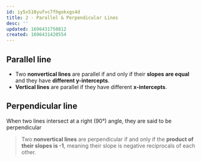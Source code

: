 ```yaml
---
id: iy5x510yufvc7fhgokxgs4d
title: 2 - Parallel & Perpendicular Lines
desc: ''
updated: 1696431750812
created: 1696431420554
---
```


## Parallel line
* Two **nonvertical lines** are parallel if and only if their **slopes are equal** and they have **different y-intercepts**.   
* **Vertical lines** are parallel if they have different **x-intercepts**.

## Perpendicular line
When two lines intersect at a right (90°) angle,
they are said to be perpendicular
>Two **nonvertical lines** are perpendicular if and only if the **product of their slopes is -1**, meaning their slope is negative reciprocals of each other.